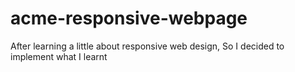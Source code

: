 # acme-responsive-webpage
After learning a little about responsive web design, So I decided to implement what I learnt
